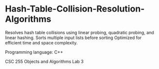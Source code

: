 # Hash-Table-Collision-Resolution-Algorithms

Resolves hash table collisions using linear probing, quadratic probing, and linear hashing. Sorts multiple input lists before sorting Optimized for efficient time and space complexity. 

Programming language: C++

CSC 255 Objects and Algorithms Lab 3
